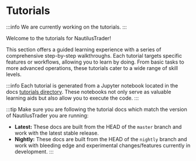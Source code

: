 # Tutorials

:::info
We are currently working on the tutorials.
:::

Welcome to the tutorials for NautilusTrader! 

This section offers a guided learning experience with a series of comprehensive step-by-step walkthroughs. 
Each tutorial targets specific features or workflows, allowing you to learn by doing. 
From basic tasks to more advanced operations, these tutorials cater to a wide range of skill levels.

:::info
Each tutorial is generated from a Jupyter notebook located in the docs [tutorials directory](https://github.com/nautechsystems/nautilus_trader/tree/develop/docs/tutorials).
These notebooks not only serve as valuable learning aids but also allow you to execute the code.
:::

:::tip
Make sure you are following the tutorial docs which match the version of NautilusTrader you are running:
- **Latest:** These docs are built from the HEAD of the `master` branch and work with the latest stable release.
- **Nightly:** These docs are built from the HEAD of the `nightly` branch and work with bleeding edge and experimental changes/features currently in development.
:::
